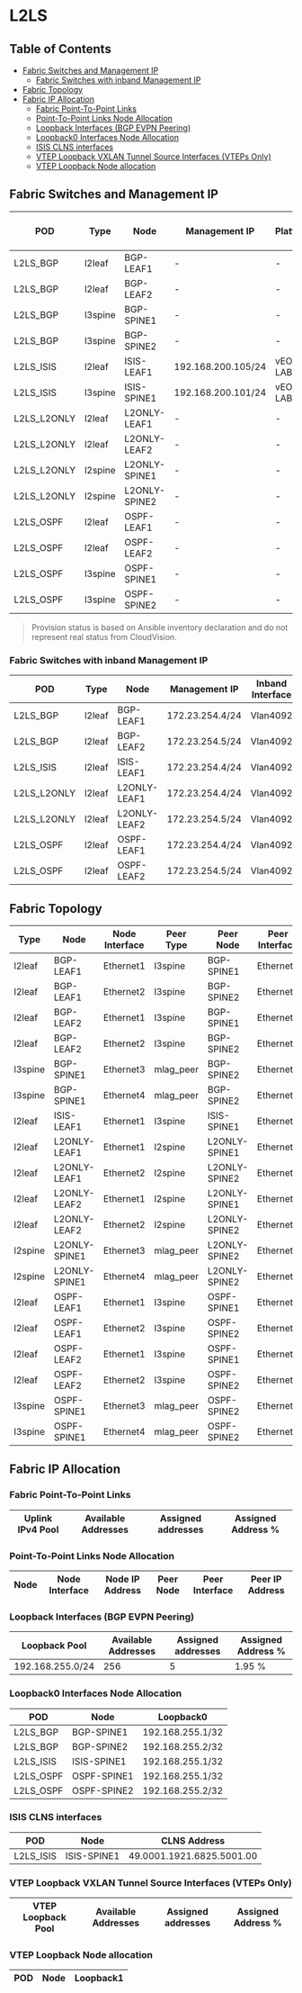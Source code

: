 # L2LS

## Table of Contents

- [Fabric Switches and Management IP](#fabric-switches-and-management-ip)
  - [Fabric Switches with inband Management IP](#fabric-switches-with-inband-management-ip)
- [Fabric Topology](#fabric-topology)
- [Fabric IP Allocation](#fabric-ip-allocation)
  - [Fabric Point-To-Point Links](#fabric-point-to-point-links)
  - [Point-To-Point Links Node Allocation](#point-to-point-links-node-allocation)
  - [Loopback Interfaces (BGP EVPN Peering)](#loopback-interfaces-bgp-evpn-peering)
  - [Loopback0 Interfaces Node Allocation](#loopback0-interfaces-node-allocation)
  - [ISIS CLNS interfaces](#isis-clns-interfaces)
  - [VTEP Loopback VXLAN Tunnel Source Interfaces (VTEPs Only)](#vtep-loopback-vxlan-tunnel-source-interfaces-vteps-only)
  - [VTEP Loopback Node allocation](#vtep-loopback-node-allocation)

## Fabric Switches and Management IP

| POD | Type | Node | Management IP | Platform | Provisioned in CloudVision | Serial Number |
| --- | ---- | ---- | ------------- | -------- | -------------------------- | ------------- |
| L2LS_BGP | l2leaf | BGP-LEAF1 | - | - | Provisioned | - |
| L2LS_BGP | l2leaf | BGP-LEAF2 | - | - | Provisioned | - |
| L2LS_BGP | l3spine | BGP-SPINE1 | - | - | Provisioned | - |
| L2LS_BGP | l3spine | BGP-SPINE2 | - | - | Provisioned | - |
| L2LS_ISIS | l2leaf | ISIS-LEAF1 | 192.168.200.105/24 | vEOS-LAB | Provisioned | - |
| L2LS_ISIS | l3spine | ISIS-SPINE1 | 192.168.200.101/24 | vEOS-LAB | Provisioned | - |
| L2LS_L2ONLY | l2leaf | L2ONLY-LEAF1 | - | - | Provisioned | - |
| L2LS_L2ONLY | l2leaf | L2ONLY-LEAF2 | - | - | Provisioned | - |
| L2LS_L2ONLY | l2spine | L2ONLY-SPINE1 | - | - | Provisioned | - |
| L2LS_L2ONLY | l2spine | L2ONLY-SPINE2 | - | - | Provisioned | - |
| L2LS_OSPF | l2leaf | OSPF-LEAF1 | - | - | Provisioned | - |
| L2LS_OSPF | l2leaf | OSPF-LEAF2 | - | - | Provisioned | - |
| L2LS_OSPF | l3spine | OSPF-SPINE1 | - | - | Provisioned | - |
| L2LS_OSPF | l3spine | OSPF-SPINE2 | - | - | Provisioned | - |

> Provision status is based on Ansible inventory declaration and do not represent real status from CloudVision.

### Fabric Switches with inband Management IP

| POD | Type | Node | Management IP | Inband Interface |
| --- | ---- | ---- | ------------- | ---------------- |
| L2LS_BGP | l2leaf | BGP-LEAF1 | 172.23.254.4/24 | Vlan4092 |
| L2LS_BGP | l2leaf | BGP-LEAF2 | 172.23.254.5/24 | Vlan4092 |
| L2LS_ISIS | l2leaf | ISIS-LEAF1 | 172.23.254.4/24 | Vlan4092 |
| L2LS_L2ONLY | l2leaf | L2ONLY-LEAF1 | 172.23.254.4/24 | Vlan4092 |
| L2LS_L2ONLY | l2leaf | L2ONLY-LEAF2 | 172.23.254.5/24 | Vlan4092 |
| L2LS_OSPF | l2leaf | OSPF-LEAF1 | 172.23.254.4/24 | Vlan4092 |
| L2LS_OSPF | l2leaf | OSPF-LEAF2 | 172.23.254.5/24 | Vlan4092 |

## Fabric Topology

| Type | Node | Node Interface | Peer Type | Peer Node | Peer Interface |
| ---- | ---- | -------------- | --------- | ----------| -------------- |
| l2leaf | BGP-LEAF1 | Ethernet1 | l3spine | BGP-SPINE1 | Ethernet1 |
| l2leaf | BGP-LEAF1 | Ethernet2 | l3spine | BGP-SPINE2 | Ethernet1 |
| l2leaf | BGP-LEAF2 | Ethernet1 | l3spine | BGP-SPINE1 | Ethernet2 |
| l2leaf | BGP-LEAF2 | Ethernet2 | l3spine | BGP-SPINE2 | Ethernet2 |
| l3spine | BGP-SPINE1 | Ethernet3 | mlag_peer | BGP-SPINE2 | Ethernet3 |
| l3spine | BGP-SPINE1 | Ethernet4 | mlag_peer | BGP-SPINE2 | Ethernet4 |
| l2leaf | ISIS-LEAF1 | Ethernet1 | l3spine | ISIS-SPINE1 | Ethernet1 |
| l2leaf | L2ONLY-LEAF1 | Ethernet1 | l2spine | L2ONLY-SPINE1 | Ethernet1 |
| l2leaf | L2ONLY-LEAF1 | Ethernet2 | l2spine | L2ONLY-SPINE2 | Ethernet1 |
| l2leaf | L2ONLY-LEAF2 | Ethernet1 | l2spine | L2ONLY-SPINE1 | Ethernet2 |
| l2leaf | L2ONLY-LEAF2 | Ethernet2 | l2spine | L2ONLY-SPINE2 | Ethernet2 |
| l2spine | L2ONLY-SPINE1 | Ethernet3 | mlag_peer | L2ONLY-SPINE2 | Ethernet3 |
| l2spine | L2ONLY-SPINE1 | Ethernet4 | mlag_peer | L2ONLY-SPINE2 | Ethernet4 |
| l2leaf | OSPF-LEAF1 | Ethernet1 | l3spine | OSPF-SPINE1 | Ethernet1 |
| l2leaf | OSPF-LEAF1 | Ethernet2 | l3spine | OSPF-SPINE2 | Ethernet1 |
| l2leaf | OSPF-LEAF2 | Ethernet1 | l3spine | OSPF-SPINE1 | Ethernet2 |
| l2leaf | OSPF-LEAF2 | Ethernet2 | l3spine | OSPF-SPINE2 | Ethernet2 |
| l3spine | OSPF-SPINE1 | Ethernet3 | mlag_peer | OSPF-SPINE2 | Ethernet3 |
| l3spine | OSPF-SPINE1 | Ethernet4 | mlag_peer | OSPF-SPINE2 | Ethernet4 |

## Fabric IP Allocation

### Fabric Point-To-Point Links

| Uplink IPv4 Pool | Available Addresses | Assigned addresses | Assigned Address % |
| ---------------- | ------------------- | ------------------ | ------------------ |

### Point-To-Point Links Node Allocation

| Node | Node Interface | Node IP Address | Peer Node | Peer Interface | Peer IP Address |
| ---- | -------------- | --------------- | --------- | -------------- | --------------- |

### Loopback Interfaces (BGP EVPN Peering)

| Loopback Pool | Available Addresses | Assigned addresses | Assigned Address % |
| ------------- | ------------------- | ------------------ | ------------------ |
| 192.168.255.0/24 | 256 | 5 | 1.95 % |

### Loopback0 Interfaces Node Allocation

| POD | Node | Loopback0 |
| --- | ---- | --------- |
| L2LS_BGP | BGP-SPINE1 | 192.168.255.1/32 |
| L2LS_BGP | BGP-SPINE2 | 192.168.255.2/32 |
| L2LS_ISIS | ISIS-SPINE1 | 192.168.255.1/32 |
| L2LS_OSPF | OSPF-SPINE1 | 192.168.255.1/32 |
| L2LS_OSPF | OSPF-SPINE2 | 192.168.255.2/32 |

### ISIS CLNS interfaces

| POD | Node | CLNS Address |
| --- | ---- | ------------ |
| L2LS_ISIS | ISIS-SPINE1 | 49.0001.1921.6825.5001.00 |

### VTEP Loopback VXLAN Tunnel Source Interfaces (VTEPs Only)

| VTEP Loopback Pool | Available Addresses | Assigned addresses | Assigned Address % |
| ------------------ | ------------------- | ------------------ | ------------------ |

### VTEP Loopback Node allocation

| POD | Node | Loopback1 |
| --- | ---- | --------- |
